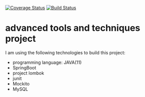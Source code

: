 [![Coverage Status](https://coveralls.io/repos/github/sreeUNIFI/ATAT/badge.svg?branch=master)](https://coveralls.io/github/sreeUNIFI/ATAT?branch=master) [![Build Status](https://travis-ci.com/sreeUNIFI/ATAT.svg?branch=master)](https://travis-ci.com/sreeUNIFI/ATAT)
# advanced tools and techniques project
I am using the following technologies to build this project:
   - programming language: JAVA(11)
   - SpringBoot
   - project lombok
   - junit
   - Mockito
   - MySQL
   